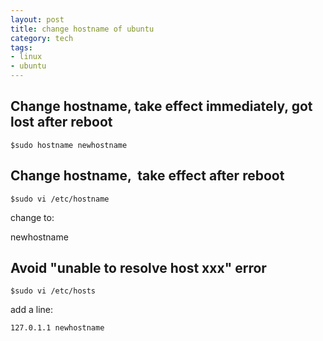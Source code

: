 ```yaml
--- 
layout: post
title: change hostname of ubuntu
category: tech
tags: 
- linux
- ubuntu
---
```

## Change hostname, take effect immediately, got lost after reboot

	$sudo hostname newhostname

## Change hostname,  take effect after reboot

	$sudo vi /etc/hostname

change to:

newhostname

## Avoid "unable to resolve host xxx" error

	$sudo vi /etc/hosts

add a line:

	127.0.1.1 newhostname
